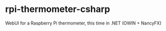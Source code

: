 rpi-thermometer-csharp
======================

WebUI for a Raspberry Pi thermometer, this time in .NET (OWIN + NancyFX)
